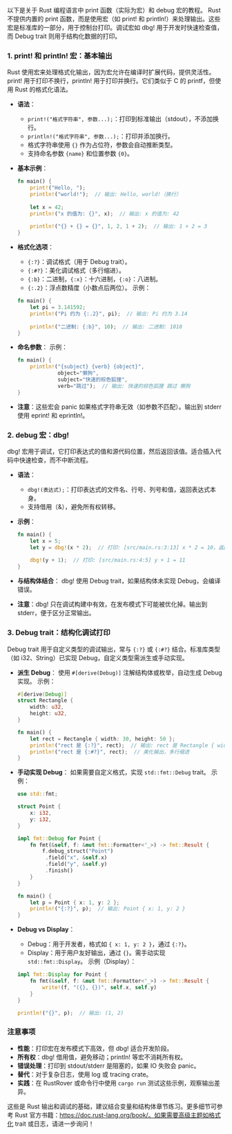 以下是关于 Rust 编程语言中 print 函数（实际为宏）和 debug 宏的教程。
Rust 不提供内置的 print 函数，而是使用宏（如 print! 和 println!）来处理输出。这些宏是标准库的一部分，用于控制台打印。调试宏如 dbg! 用于开发时快速检查值，而 Debug trait 则用于结构化数据的打印。

### 1. print! 和 println! 宏：基本输出
Rust 使用宏来处理格式化输出，因为宏允许在编译时扩展代码，提供灵活性。print! 用于打印不换行，println! 用于打印并换行。它们类似于 C 的 printf，但使用 Rust 的格式化语法。

- **语法**：
    - `print!("格式字符串", 参数...);`：打印到标准输出（stdout），不添加换行。
    - `println!("格式字符串", 参数...);`：打印并添加换行。
    - 格式字符串使用 `{}` 作为占位符，参数会自动推断类型。
    - 支持命名参数 `{name}` 和位置参数 `{0}`。

- **基本示例**：
  ```rust
  fn main() {
      print!("Hello, ");
      println!("world!");  // 输出: Hello, world!（换行）
      
      let x = 42;
      println!("x 的值为: {}", x);  // 输出: x 的值为: 42
      
      println!("{} + {} = {}", 1, 2, 1 + 2);  // 输出: 1 + 2 = 3
  }
  ```

- **格式化选项**：
    - `{:?}`：调试格式（用于 Debug trait）。
    - `{:#?}`：美化调试格式（多行缩进）。
    - `{:b}`：二进制，`{:x}`：十六进制，`{:o}`：八进制。
    - `{:.2}`：浮点数精度（小数点后两位）。
      示例：
  ```rust
  fn main() {
      let pi = 3.141592;
      println!("Pi 约为 {:.2}", pi);  // 输出: Pi 约为 3.14
      
      println!("二进制: {:b}", 10);  // 输出: 二进制: 1010
  }
  ```

- **命名参数**：
  示例：
  ```rust
  fn main() {
      println!("{subject} {verb} {object}",
               object="懒狗",
               subject="快速的棕色狐狸",
               verb="跳过");  // 输出: 快速的棕色狐狸 跳过 懒狗
  }
  ```

- **注意**：这些宏会 panic 如果格式字符串无效（如参数不匹配）。输出到 stderr 使用 eprint! 和 eprintln!。

### 2. debug 宏：dbg!
dbg! 宏用于调试，它打印表达式的值和源代码位置，然后返回该值。适合插入代码中快速检查，而不中断流程。

- **语法**：
    - `dbg!(表达式);`：打印表达式的文件名、行号、列号和值，返回表达式本身。
    - 支持借用（&），避免所有权转移。

- **示例**：
  ```rust
  fn main() {
      let x = 5;
      let y = dbg!(x * 2);  // 打印: [src/main.rs:3:13] x * 2 = 10，返回 10
      
      dbg!(y + 1);  // 打印: [src/main.rs:4:5] y + 1 = 11
  }
  ```

- **与结构体结合**：
  dbg! 使用 Debug trait，如果结构体未实现 Debug，会编译错误。

- **注意**：dbg! 只在调试构建中有效，在发布模式下可能被优化掉。输出到 stderr，便于区分正常输出。

### 3. Debug trait：结构化调试打印
Debug trait 用于自定义类型的调试输出，常与 `{:?}` 或 `{:#?}` 结合。标准库类型（如 i32、String）已实现 Debug，自定义类型需派生或手动实现。

- **派生 Debug**：
  使用 `#[derive(Debug)]` 注解结构体或枚举，自动生成 Debug 实现。
  示例：
  ```rust
  #[derive(Debug)]
  struct Rectangle {
      width: u32,
      height: u32,
  }

  fn main() {
      let rect = Rectangle { width: 30, height: 50 };
      println!("rect 是 {:?}", rect);  // 输出: rect 是 Rectangle { width: 30, height: 50 }
      println!("rect 是 {:#?}", rect);  // 美化输出，多行缩进
  }
  ```

- **手动实现 Debug**：
  如果需要自定义格式，实现 `std::fmt::Debug` trait。
  示例：
  ```rust
  use std::fmt;

  struct Point {
      x: i32,
      y: i32,
  }

  impl fmt::Debug for Point {
      fn fmt(&self, f: &mut fmt::Formatter<'_>) -> fmt::Result {
          f.debug_struct("Point")
           .field("x", &self.x)
           .field("y", &self.y)
           .finish()
      }
  }

  fn main() {
      let p = Point { x: 1, y: 2 };
      println!("{:?}", p);  // 输出: Point { x: 1, y: 2 }
  }
  ```

- **Debug vs Display**：
    - Debug：用于开发者，格式如 `{ x: 1, y: 2 }`，通过 `{:?}`。
    - Display：用于用户友好输出，通过 `{}`。需手动实现 `std::fmt::Display`。
      示例（Display）：
  ```rust
  impl fmt::Display for Point {
      fn fmt(&self, f: &mut fmt::Formatter<'_>) -> fmt::Result {
          write!(f, "({}, {})", self.x, self.y)
      }
  }

  println!("{}", p);  // 输出: (1, 2)
  ```

### 注意事项
- **性能**：打印宏在发布模式下高效，但 dbg! 适合开发阶段。
- **所有权**：dbg! 借用值，避免移动；println! 等宏不消耗所有权。
- **错误处理**：打印到 stdout/stderr 是阻塞的，如果 IO 失败会 panic。
- **替代**：对于复杂日志，使用 log 或 tracing crate。
- **实践**：在 RustRover 或命令行中使用 `cargo run` 测试这些示例，观察输出差异。

这些是 Rust 输出和调试的基础，建议结合变量和结构体章节练习。更多细节可参考 Rust 官方书籍：https://doc.rust-lang.org/book/。如果需要高级主题如格式化 trait 或日志，请进一步询问！